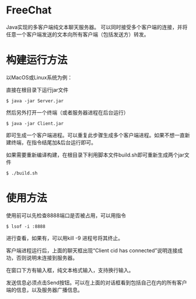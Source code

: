 # FreeChat

Java实现的多客户端纯文本聊天服务器。
可以同时接受多个客户端的连接，并将任意一个客户端发送的文本向所有客户端（包括发送方）转发。

# 构建运行方法

以MacOS或Linux系统为例：

直接在根目录下运行jar文件

```
$ java -jar Server.jar
```

然后另外打开一个终端（或者服务器进程在后台运行）

```
$ java -jar Client.jar
```

即可生成一个客户端进程。可以重复此步骤生成多个客户端进程。如果不想一直新建终端，在指令结尾加&后台运行即可。

如果需要重新编译构建，在根目录下利用脚本文件build.sh即可重新生成两个jar文件

```
$ ./build.sh
```

# 使用方法

使用前可以先检查8888端口是否被占用，可以用指令

```
$ lsof -i :8888
```

进行查看，如果有，可以用kill -9 进程号将其终止。

客户端进程运行后，上面的聊天框出现“Client cid has connected”说明连接成功，否则说明未连接到服务器。

在窗口下方有输入框，纯文本格式输入，支持换行输入。

发送信息必须点击Send按钮。可以在上面的对话框看到包括自己在内的所有客户端的信息，以及服务器广播信息。
